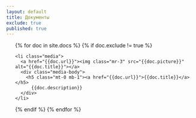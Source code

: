 ```yaml
---
layout: default
title: Документы
exclude: true
published: true
---
```


<ul class="list-unstyled">
{% for doc in site.docs %}
  {% if doc.exclude != true %}

    <li class="media">
      <a href="{{doc.url}}"><img class="mr-3" src="{{doc.picture}}" alt="{{doc.title}}"></a>
      <div class="media-body">
        <h5 class="mt-0 mb-1"><a href="{{doc.url}}">{{doc.title}}</a></h5>
          {{doc.description}}
      </div>
    </li>

  {% endif %}
{% endfor %}
</ul>

